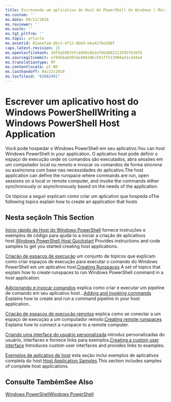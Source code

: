 ```yaml
---
title: Escrevendo um aplicativo de Host do PowerShell do Windows | Microsoft Docs
ms.custom: ''
ms.date: 09/13/2016
ms.reviewer: ''
ms.suite: ''
ms.tgt_pltfrm: ''
ms.topic: article
ms.assetid: 81aeafad-dbc3-4712-8bb9-e6a417be260f
caps.latest.revision: 15
ms.openlocfilehash: 2df5a59833fcdd58c6b2afbb4882111592fb3d76
ms.sourcegitcommit: e7445ba8203da304286c591ff513900ad1c244a4
ms.translationtype: MT
ms.contentlocale: pt-BR
ms.lasthandoff: 04/23/2019
ms.locfileid: "62082491"
---
```

# <a name="writing-a-windows-powershell-host-application"></a><span data-ttu-id="73cd1-102">Escrever um aplicativo host do Windows PowerShell</span><span class="sxs-lookup"><span data-stu-id="73cd1-102">Writing a Windows PowerShell Host Application</span></span>

<span data-ttu-id="73cd1-103">Você pode hospedar o Windows PowerShell em seu aplicativo.</span><span class="sxs-lookup"><span data-stu-id="73cd1-103">You can host Windows PowerShell in your application.</span></span> <span data-ttu-id="73cd1-104">O aplicativo host pode definir o espaço de execução onde os comandos são executados, abra sessões em um computador local ou remoto e invocar os comandos de forma síncrona ou assíncrona com base nas necessidades do aplicativo.</span><span class="sxs-lookup"><span data-stu-id="73cd1-104">The host application can define the runspace where commands are run, open sessions on a local or remote computer, and invoke the commands either synchronously or asynchronously based on the needs of the application.</span></span>

<span data-ttu-id="73cd1-105">Os tópicos a seguir explicam como criar um aplicativo que hospeda o</span><span class="sxs-lookup"><span data-stu-id="73cd1-105">The following topics explain how to create an application that hosts</span></span>

## <a name="in-this-section"></a><span data-ttu-id="73cd1-106">Nesta seção</span><span class="sxs-lookup"><span data-stu-id="73cd1-106">In This Section</span></span>

<span data-ttu-id="73cd1-107">[Início rápido de Host do Windows PowerShell](./windows-powershell-host-quickstart.md) fornece instruções e exemplos de código para ajudá-lo a iniciar a criação de aplicativos host.</span><span class="sxs-lookup"><span data-stu-id="73cd1-107">[Windows PowerShell Host Quickstart](./windows-powershell-host-quickstart.md) Provides instructions and code samples to get you started creating host applications.</span></span>

<span data-ttu-id="73cd1-108">[Criação de espaços de execução](./creating-runspaces.md) um conjunto de tópicos que explicam como criar espaços de execução para executar o comando do Windows PowerShell em um aplicativo host.</span><span class="sxs-lookup"><span data-stu-id="73cd1-108">[Creating Runspaces](./creating-runspaces.md) A set of topics that explain how to create runspaces to run Windows PowerShell command in a host application.</span></span>

<span data-ttu-id="73cd1-109">[Adicionando e invocar comandos](./adding-and-invoking-commands.md) explica como criar e executar um pipeline de comando em seu aplicativo host...</span><span class="sxs-lookup"><span data-stu-id="73cd1-109">[Adding and invoking commands](./adding-and-invoking-commands.md) Explains how to create and run a command pipeline in your host application..</span></span>

<span data-ttu-id="73cd1-110">[Criação de espaços de execução remotos](./creating-remote-runspaces.md) explica como se conectar a um espaço de execução a um computador remoto.</span><span class="sxs-lookup"><span data-stu-id="73cd1-110">[Creating remote runspaces](./creating-remote-runspaces.md) Explains how to connect a runspace to a remote computer.</span></span>

<span data-ttu-id="73cd1-111">[Criando uma interface do usuário personalizada](./creating-a-custom-user-interface.md) introduz personalizadas do usuário, interfaces e fornece links para exemplos.</span><span class="sxs-lookup"><span data-stu-id="73cd1-111">[Creating a custom user interface](./creating-a-custom-user-interface.md) Introduces custom user interfaces and provides links to examples.</span></span>

<span data-ttu-id="73cd1-112">[Exemplos de aplicativo de host](./host-application-samples.md) esta seção inclui exemplos de aplicativos completa do host.</span><span class="sxs-lookup"><span data-stu-id="73cd1-112">[Host Application Samples](./host-application-samples.md) This section includes samples of complete host applications.</span></span>

## <a name="see-also"></a><span data-ttu-id="73cd1-113">Consulte Também</span><span class="sxs-lookup"><span data-stu-id="73cd1-113">See Also</span></span>

[<span data-ttu-id="73cd1-114">Windows PowerShell</span><span class="sxs-lookup"><span data-stu-id="73cd1-114">Windows PowerShell</span></span>](http://msdn.microsoft.com/en-us/b41a2af3-aec1-402d-8e18-c2c26be461ff)